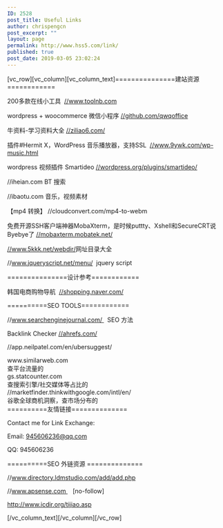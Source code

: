 ```yaml
---
ID: 2528
post_title: Useful Links
author: chrispengcn
post_excerpt: ""
layout: page
permalink: http://www.hss5.com/link/
published: true
post_date: 2019-03-05 23:02:24
---
```

[vc_row][vc_column][vc_column_text]===============建站资源============

200多款在线小工具  <a href="//www.toolnb.com">//www.toolnb.com</a>

wordpress + woocommerce 微信小程序 <a href="//github.com/qwqoffice">//github.com/qwqoffice</a>

牛资料-学习资料大全 <a href="//ziliao6.com/">//ziliao6.com/</a>
<p class="entry-title">插件#Hermit X，WordPress 音乐播放器，支持SSL  <a href="//www.9ywk.com/wp-music.html">//www.9ywk.com/wp-music.html</a></p>
wordpress 视频插件 Smartideo <a href="//wordpress.org/plugins/smartideo/">//wordpress.org/plugins/smartideo/</a>

//iheian.com BT 搜索

//ibaotu.com 音乐，视频素材

【mp4 转换】
//cloudconvert.com/mp4-to-webm

免费开源SSH客户端神器MobaXterm，是时候puttty、Xshell和SecureCRT说Byebye了
<a href="//mobaxterm.mobatek.net/">//mobaxterm.mobatek.net/</a>

<a href="//www.5kkk.net/webdir/">//www.5kkk.net/webdir/</a>网址目录大全

//www.jqueryscript.net/menu/  jquery script

===============设计参考============

韩国电商购物导航  <a href="//shopping.naver.com/">//shopping.naver.com/</a>

==========SEO TOOLS============

//www.searchenginejournal.com/   SEO 方法

Backlink Checker <a href="//ahrefs.com/">//ahrefs.com/</a>

//app.neilpatel.com/en/ubersuggest/

<!--StartFragment -->
<div>www.similarweb.com</div>
<div>查平台流量的</div>
<div>gs.statcounter.com</div>
<div>查搜索引擎/社交媒体等占比的</div>
<div>//marketfinder.thinkwithgoogle.com/intl/en/</div>
<div>谷歌全球商机洞察，查市场分布的</div>
<div></div>
==========友情链接==============

Contact me for Link Exchange:

Email: 945606236@qq.com

QQ: 945606236

==========SEO 外链资源 ==============

//www.directory.ldmstudio.com/add/add.php

//www.apsense.com    [no-follow]

http://www.icdir.org/tijiao.asp

[/vc_column_text][/vc_column][/vc_row]